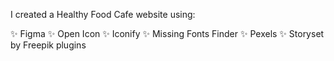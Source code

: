 I created a Healthy Food Cafe website using:

✨ Figma
✨ Open Icon 
✨ Iconify
✨ Missing Fonts Finder
✨ Pexels 
✨ Storyset by Freepik plugins
